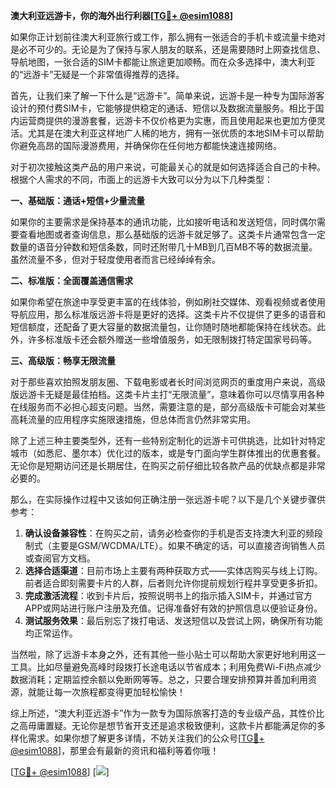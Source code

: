 **澳大利亚远游卡，你的海外出行利器[[TG💪+ @esim1088](https://t.me/s/esim1088)]**

如果你正计划前往澳大利亚旅行或工作，那么拥有一张适合的手机卡或流量卡绝对是必不可少的。无论是为了保持与家人朋友的联系，还是需要随时上网查找信息、导航地图，一张合适的SIM卡都能让旅途更加顺畅。而在众多选择中，澳大利亚的“远游卡”无疑是一个非常值得推荐的选择。

首先，让我们来了解一下什么是“远游卡”。简单来说，远游卡是一种专为国际游客设计的预付费SIM卡，它能够提供稳定的通话、短信以及数据流量服务。相比于国内运营商提供的漫游套餐，远游卡不仅价格更为实惠，而且使用起来也更加方便灵活。尤其是在澳大利亚这样地广人稀的地方，拥有一张优质的本地SIM卡可以帮助你避免高昂的国际漫游费用，并确保你在任何地方都能快速连接网络。

对于初次接触这类产品的用户来说，可能最关心的就是如何选择适合自己的卡种。根据个人需求的不同，市面上的远游卡大致可以分为以下几种类型：

**一、基础版：通话+短信+少量流量**

如果你的主要需求是保持基本的通讯功能，比如接听电话和发送短信，同时偶尔需要查看地图或者查询信息，那么基础版的远游卡就足够了。这类卡片通常包含一定数量的语音分钟数和短信条数，同时还附带几十MB到几百MB不等的数据流量。虽然流量不多，但对于轻度使用者而言已经绰绰有余。

**二、标准版：全面覆盖通信需求**

如果你希望在旅途中享受更丰富的在线体验，例如刷社交媒体、观看视频或者使用导航应用，那么标准版远游卡将是更好的选择。这类卡片不仅提供了更多的语音和短信额度，还配备了更大容量的数据流量包，让你随时随地都能保持在线状态。此外，许多标准版卡还会额外赠送一些增值服务，如无限制拨打特定国家号码等。

**三、高级版：畅享无限流量**

对于那些喜欢拍照发朋友圈、下载电影或者长时间浏览网页的重度用户来说，高级版远游卡无疑是最佳拍档。这类卡片主打“无限流量”，意味着你可以尽情享用各种在线服务而不必担心超支问题。当然，需要注意的是，部分高级版卡可能会对某些高耗流量的应用程序实施限速措施，但总体而言仍然非常实用。

除了上述三种主要类型外，还有一些特别定制化的远游卡可供挑选，比如针对特定城市（如悉尼、墨尔本）优化过的版本，或是专门面向学生群体推出的优惠套餐。无论你是短期访问还是长期居住，在购买之前仔细比较各款产品的优缺点都是非常必要的。

那么，在实际操作过程中又该如何正确注册一张远游卡呢？以下是几个关键步骤供参考：

1. **确认设备兼容性**：在购买之前，请务必检查你的手机是否支持澳大利亚的频段制式（主要是GSM/WCDMA/LTE）。如果不确定的话，可以直接咨询销售人员或查阅官方文档。
2. **选择合适渠道**：目前市场上主要有两种获取方式——实体店购买与线上订购。前者适合即刻需要卡片的人群，后者则允许你提前规划行程并享受更多折扣。
3. **完成激活流程**：收到卡片后，按照说明书上的指示插入SIM卡，并通过官方APP或网站进行账户注册及充值。记得准备好有效的护照信息以便验证身份。
4. **测试服务效果**：最后别忘了拨打电话、发送短信以及尝试上网，确保所有功能均正常运作。

当然啦，除了远游卡本身之外，还有其他一些小贴士可以帮助大家更好地利用这一工具。比如尽量避免高峰时段拨打长途电话以节省成本；利用免费Wi-Fi热点减少数据消耗；定期监控余额以免断网等等。总之，只要合理安排预算并善加利用资源，就能让每一次旅程都变得更加轻松愉快！

综上所述，“澳大利亚远游卡”作为一款专为国际旅客打造的专业级产品，其性价比之高毋庸置疑。无论你是想节省开支还是追求极致便利，这款卡片都能满足你的多样化需求。如果你想了解更多详情，不妨关注我们的公众号[[TG💪+ @esim1088](https://t.me/s/esim1088)]，那里会有最新的资讯和福利等着你哦！

[[TG💪+ @esim1088](https://t.me/s/esim1088)] [![](https://i.postimg.cc/4NQfJmqS/Snipaste-2025-05-13-00-14-12.png)]